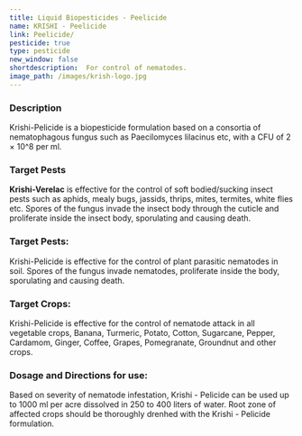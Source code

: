 ```yaml
---
title: Liquid Biopesticides - Peelicide
name: KRISHI - Peelicide
link: Peelicide/
pesticide: true
type: pesticide
new_window: false
shortdescription:  For control of nematodes.
image_path: /images/krish-logo.jpg
---
```

### Description
Krishi-Pelicide is a biopesticide formulation based on a consortia of nematophagous fungus such as Paecilomyces lilacinus etc, with a CFU of 2 × 10^8 per ml.

### Target Pests
**Krishi-Verelac** is effective for the control of soft bodied/sucking insect pests such as aphids, mealy bugs, jassids, thrips, mites, termites, white flies etc. Spores of the  fungus invade the insect body through the cuticle and proliferate inside the insect body, sporulating and causing death.

### Target Pests:
Krishi-Pelicide is effective for the control of plant parasitic nematodes in soil. Spores of the fungus invade nematodes, proliferate inside the body, sporulating and causing death.

### Target Crops:
Krishi-Pelicide is effective for the control of nematode attack in all vegetable crops, Banana, Turmeric, Potato, Cotton, Sugarcane, Pepper, Cardamom, Ginger, Coffee, Grapes, Pomegranate, Groundnut and other crops.

### Dosage and Directions for use:
Based on severity of nematode infestation, Krishi - Pelicide can be used up to 1000 ml per acre dissolved in 250 to 400 liters of water. Root zone of affected crops should be thoroughly drenhed with the Krishi - Pelicide formulation.
